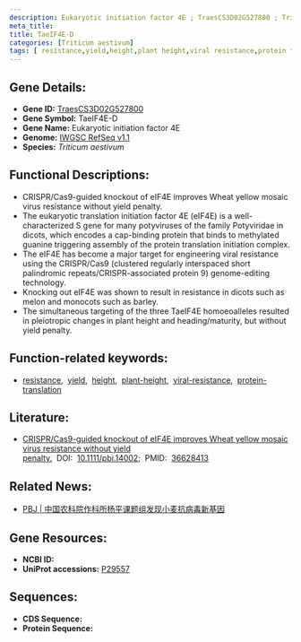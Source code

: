 ```yaml
---
description: Eukaryotic initiation factor 4E ; TraesCS3D02G527800 ; Triticum aestivum
meta_title:
title: TaeIF4E-D
categories: [Triticum aestivum]
tags: [ resistance,yield,height,plant height,viral resistance,protein translation ]
---
```


## Gene Details:
- **Gene ID:**	[TraesCS3D02G527800](https://ensembl.gramene.org/Triticum_aestivum/Gene/Summary?g=TraesCS3D02G527800)
- **Gene Symbol:** TaeIF4E-D
- **Gene Name:** Eukaryotic initiation factor 4E
- **Genome:** [IWGSC RefSeq v1.1](https://ensembl.gramene.org/Triticum_aestivum/Info/Index)
- **Species:** *Triticum aestivum*

## Functional Descriptions:
   - CRISPR/Cas9-guided knockout of eIF4E improves Wheat yellow mosaic virus resistance without yield penalty.
   - The eukaryotic translation initiation factor 4E (eIF4E) is a well-characterized S gene for many potyviruses of the family Potyviridae in dicots, which encodes a cap-binding protein that binds to methylated guanine triggering assembly of the protein translation initiation complex.
   - The eIF4E has become a major target for engineering viral resistance using the CRISPR/Cas9 (clustered regularly interspaced short palindromic repeats/CRISPR-associated protein 9) genome-editing technology.
   - Knocking out eIF4E was shown to result in resistance in dicots such as melon  and monocots such as barley.
   - The simultaneous targeting of the three TaeIF4E homoeoalleles resulted in pleiotropic changes in plant height and heading/maturity, but without yield penalty.

## Function-related keywords:
   - [resistance](/tags/resistance/),&nbsp;&nbsp;[yield](/tags/yield/),&nbsp;&nbsp;[height](/tags/height/),&nbsp;&nbsp;[plant-height](/tags/plant-height/),&nbsp;&nbsp;[viral-resistance](/tags/viral-resistance/),&nbsp;&nbsp;[protein-translation](/tags/protein-translation/)

## Literature:
   - [CRISPR/Cas9-guided knockout of eIF4E improves Wheat yellow mosaic virus resistance without yield penalty.]( https://onlinelibrary.wiley.com/doi/10.1111/pbi.14002)&nbsp;&nbsp;DOI:&nbsp;&nbsp;[10.1111/pbi.14002](https://onlinelibrary.wiley.com/doi/10.1111/pbi.14002);&nbsp;&nbsp;PMID:&nbsp;&nbsp;[36628413](https://pubmed.ncbi.nlm.nih.gov/36628413/)

## Related News:
   - [PBJ | 中国农科院作科所杨平课题组发现小麦抗病毒新基因](https://mp.weixin.qq.com/s?__biz=Mzg3MDEwNDEyMg==&mid=2247543977&idx=1&sn=40b8062d37f0f19533893cbd6700ed00&chksm=ce9081fcf9e708ea1d1e134d203d2cc06b6a6edcc838080b621459f2e2c99085db505241a927&scene=27#wechat_redirect)

## Gene Resources:
- **NCBI ID:**  [](https://www.ncbi.nlm.nih.gov/gene/?term=)
- **UniProt accessions:** [P29557](https://www.uniprot.org/uniprotkb/P29557/entry)



## Sequences:
- **CDS Sequence:**
- **Protein Sequence:**
